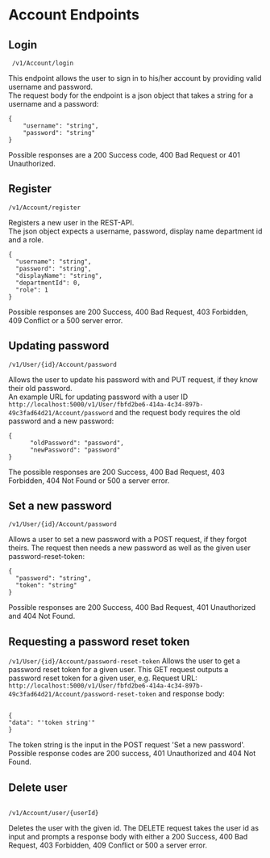 # Account Endpoints

## Login

```
 /v1/Account/login
```

This endpoint allows the user to sign in to his/her account by providing valid username and password.\
The request body for the endpoint is a json object that takes a string for a username and a password:

```
{
    "username": "string",
    "password": "string"
}
```

Possible responses are a 200 Success code, 400 Bad Request or 401 Unauthorized.

## Register

``` 
/v1/Account/register
``` 

Registers a new user in the REST-API.  
The json object expects a username, password, display name department id and a role.

```
{
  "username": "string",
  "password": "string",
  "displayName": "string",
  "departmentId": 0,
  "role": 1
}
```

Possible responses are 200 Success, 400 Bad Request, 403 Forbidden, 409 Conflict or a 500 server error.

## Updating password

```
/v1/User/{id}/Account/password
``` 

Allows the user to update his password with and PUT request, if they know their old password.  
An example URL for updating password with a user ID ```http://localhost:5000/v1/User/fbfd2be6-414a-4c34-897b-49c3fad64d21/Account/password```
and the request body requires the old password and a new password:   

```
{
      "oldPassword": "password",
      "newPassword": "password"
}
```

The possible responses are 200 Success, 400 Bad Request, 403 Forbidden, 404 Not Found or 500 a server error.

## Set a new password

``` 
/v1/User/{id}/Account/password
```

Allows a user to set a new password with a POST request, if they forgot theirs.
The request then needs a new password as well as the given user password-reset-token:

```
{ 
  "password": "string",
  "token": "string"
}
```

Possible responses are 200 Success, 400 Bad Request, 401 Unauthorized and 404 Not Found.

## Requesting a password reset token

``` /v1/User/{id}/Account/password-reset-token ``` 
Allows the user to get a password reset token for a given user.
This GET request outputs a password reset token for a given user, e.g.
Request URL: ``` http://localhost:5000/v1/User/fbfd2be6-414a-4c34-897b-49c3fad64d21/Account/password-reset-token ``` and response body:

```

{
"data": "'token string'"
}

```

The token string is the input in the POST request 'Set a new password'.
Possible response codes are 200 success, 401 Unauthorized and 404 Not Found.

## Delete user

``` 

/v1/Account/user/{userId}

```

Deletes the user with the given id.
The DELETE request takes the user id as input and prompts a response body with either a 200 Success, 400 Bad Request, 403 Forbidden, 409 Conflict or 500 a server error.

                                                                                                 